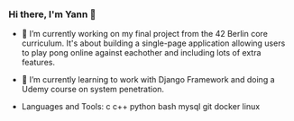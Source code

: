 ### Hi there, I'm Yann 👋

- 🔭 I’m currently working on my final project from the 42 Berlin core curriculum. It's about building a single-page application allowing users to play pong online against eachother and including lots of extra features.

- 🌱 I’m currently learning to work with Django Framework and doing a Udemy course on system penetration.

- Languages and Tools:
c c++ python bash mysql git docker linux
